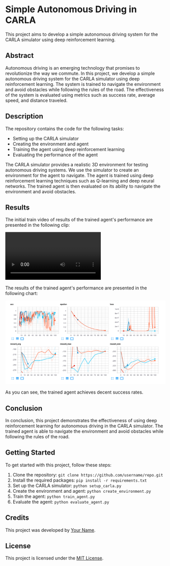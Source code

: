 # Simple Autonomous Driving in CARLA

This project aims to develop a simple autonomous driving system for the CARLA simulator using deep reinforcement learning.

## Abstract

Autonomous driving is an emerging technology that promises to revolutionize the way we commute. In this project, we develop a simple autonomous driving 
system for the CARLA simulator using deep reinforcement learning. The system is trained to navigate the environment and avoid obstacles while following the 
rules of the road. The effectiveness of the system is evaluated using metrics such as success rate, average speed, and distance traveled.

## Description

The repository contains the code for the following tasks:

* Setting up the CARLA simulator
* Creating the environment and agent
* Training the agent using deep reinforcement learning
* Evaluating the performance of the agent

The CARLA simulator provides a realistic 3D environment for testing autonomous driving systems. We use the simulator to create an environment for the agent to navigate. The agent is trained using deep reinforcement learning techniques such as Q-learning and deep neural networks. The trained agent is then evaluated on its ability to navigate the environment and avoid obstacles.

## Results

The initial train video of results of the trained agent's performance are presented in the following clip:

![Training Performance](./assets/1.mp4)

The results of the trained agent's performance are presented in the following chart:

![Training Performance](./assets/2.png)

As you can see, the trained agent achieves decent success rates.

## Conclusion

In conclusion, this project demonstrates the effectiveness of using deep reinforcement learning for autonomous driving in the CARLA simulator. The trained agent is able to navigate the environment and avoid obstacles while following the rules of the road.

## Getting Started

To get started with this project, follow these steps:

1. Clone the repository: `git clone https://github.com/username/repo.git`
2. Install the required packages: `pip install -r requirements.txt`
3. Set up the CARLA simulator: `python setup_carla.py`
4. Create the environment and agent: `python create_environment.py`
5. Train the agent: `python train_agent.py`
6. Evaluate the agent: `python evaluate_agent.py`

## Credits

This project was developed by [Your Name](https://github.com/username).

## License

This project is licensed under the [MIT License](https://opensource.org/licenses/MIT).
